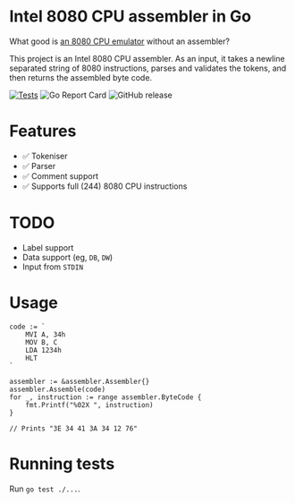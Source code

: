 # Intel 8080 CPU assembler in Go

What good is [an 8080 CPU emulator](https://github.com/lukepeterson/go8080cpu) without an assembler?

This project is an Intel 8080 CPU assembler.  As an input, it takes a newline separated string of 8080 instructions, parses and validates the tokens, and then returns the assembled byte code.

[![Tests](https://github.com/lukepeterson/go8080assembler/actions/workflows/go.yml/badge.svg)](https://github.com/lukepeterson/go8080assembler/actions/workflows/go.yml)
![Go Report Card](https://goreportcard.com/badge/github.com/lukepeterson/go8080assembler)
![GitHub release](https://img.shields.io/github/v/release/lukepeterson/go8080assembler)

# Features

- :white_check_mark: Tokeniser
- :white_check_mark: Parser
- :white_check_mark: Comment support
- :white_check_mark: Supports full (244) 8080 CPU instructions

# TODO

- Label support
- Data support (eg, `DB`, `DW`)
- Input from `STDIN`

# Usage

```
code := `
	MVI A, 34h
	MOV B, C
	LDA 1234h
	HLT
`

assembler := &assembler.Assembler{}
assembler.Assemble(code)
for _, instruction := range assembler.ByteCode {
	fmt.Printf("%02X ", instruction)
}

// Prints "3E 34 41 3A 34 12 76"
```

# Running tests

Run `go test ./...`.
